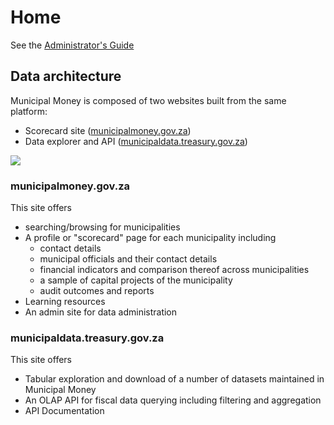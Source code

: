 # Home

See the [Administrator's Guide](data-administration/administrators-guide/)

## Data architecture

Municipal Money is composed of two websites built from the same platform:

* Scorecard site ([municipalmoney.gov.za](https://municipalmoney.gov.za))
* Data explorer and API ([municipaldata.treasury.gov.za](https://municipaldata.treasury.gov.za))

![](https://docs.google.com/drawings/d/e/2PACX-1vRGAroRwjlDkgX1VfQ3pFLsPnVFNQV0AJaxLRoXoX0vnkvuZ2QUGOO\_dLMPxvdYu9zQQRH80iAVRC1O/pub?w=772\&h=426)

### municipalmoney.gov.za

This site offers

* searching/browsing for municipalities
* A profile or "scorecard" page for each municipality including
  * contact details
  * municipal officials and their contact details
  * financial indicators and comparison thereof across municipalities
  * a sample of capital projects of the municipality
  * audit outcomes and reports
* Learning resources
* An admin site for data administration

### municipaldata.treasury.gov.za

This site offers

* Tabular exploration and download of a number of datasets maintained in Municipal Money
* An OLAP API for fiscal data querying including filtering and aggregation
* API Documentation

